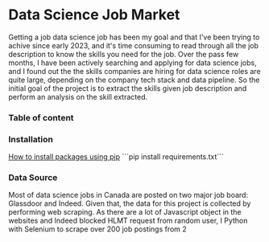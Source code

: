 # Data Science Job Market

Getting a job data science job has been my goal and that I've been trying to achive since early 2023, and it's time consuming to read through all the job description to know the skills you need for the job. Over the pass few months, I have been actively searching and applying for data science jobs, and I found out the the skills companies are hiring for data science roles are quite large, depending on the company tech stack and data pipeline. So the initial goal of the project is to extract the skills given job description and perform an analysis on the skill extracted.

### Table of content

### Installation
[How to install packages using pip]([https://www.google.com](https://packaging.python.org/en/latest/tutorials/installing-packages/)https://packaging.python.org/en/latest/tutorials/installing-packages/)
```pip install requirements.txt```

### Data Source
Most of data science jobs in Canada are posted on two major job board: Glassdoor and Indeed. Given that, the data for this project is collected by performing web scraping. As there are a lot of Javascript object in the websites and Indeed blocked HLMT request from random user, I Python with Selenium to scrape over 200 job postings from 2 

